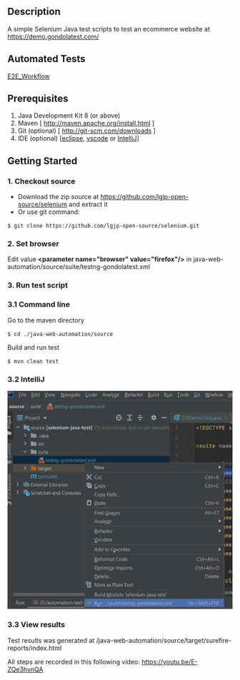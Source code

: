 ## Description
A simple Selenium Java test scripts to test an ecommerce website at https://demo.gondolatest.com/

## Automated Tests
[E2E_Workflow](./E2E_Workflow.md)

## Prerequisites
1.  Java Development Kit 8 (or above)
2.  Maven [ http://maven.apache.org/install.html ]
3.  Git (optional) [ http://git-scm.com/downloads ]
4.  IDE (optional) [[eclipse](https://www.eclipse.org/downloads/), [vscode](https://code.visualstudio.com/download) or [IntelliJ](https://www.jetbrains.com/idea/)]
## Getting Started
### 1. Checkout source 
   - Download the zip source at https://github.com/lgjp-open-source/selenium and extract it
   - Or use git command: 
   ```console
   $ git clone https://github.com/lgjp-open-source/selenium.git
   ```
### 2. Set browser 
Edit value **\<parameter name="browser" value="firefox"/>** in java-web-automation/source/suite/testng-gondolatest.xml
### 3. Run test script
### 3.1 Command line
   Go to the maven directory
   ```console
   $ cd ./java-web-automation/source
   ```
   Build and run test
   ```console
   $ mvn clean test
   ```
### 3.2 IntelliJ
   ![alt text](./intellJ.png)
### 3.3 View results
   Test results was generated at /java-web-automation/source/target/surefire-reports/index.html

All steps are recorded in this following video:
https://youtu.be/E-ZQe3hvnQA